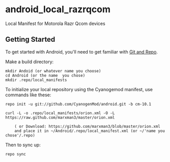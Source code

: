 android_local_razrqcom
======================

Local Manifest for Motorola Razr Qcom devices

Getting Started
---------------

To get started with Android, you'll need to get
familiar with [Git and Repo](http://source.android.com/download/using-repo).

Make a build directory:

	mkdir Andoid (or whatever name you choose)
	cd Android (or the name  you chose)
	mkdir .repo/local_manifests

To initialize your local repository using the Cyanogemod manifest, use commands like these:

    repo init -u git://github.com/CyanogenMod/android.git -b cm-10.1

    curl -L -o .repo/local_manifests/orion.xml -O -L https://raw.github.com/marxman3/master/orion.xml
 
    	( or Download: https://github.com/marxman3/blob/master/orion.xml
		and place it in ~/Android/.repo/local_manifest.xml (or ~/'name you chose'/.repo)

Then to sync up:

    repo sync
